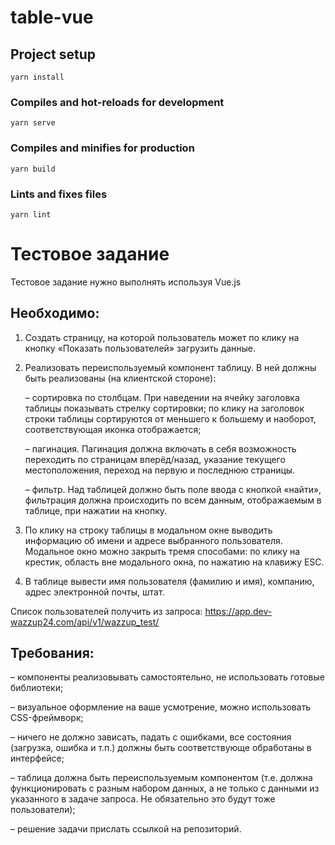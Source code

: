 # table-vue
## Project setup
```
yarn install
```

### Compiles and hot-reloads for development
```
yarn serve
```

### Compiles and minifies for production
```
yarn build
```

### Lints and fixes files
```
yarn lint
```
# Тестовое задание

Тестовое задание нужно выполнять используя Vue.js

## Необходимо:

1. Создать страницу, на которой пользователь может по клику на кнопку «Показать пользователей» загрузить данные.

2. Реализовать переиспользуемый компонент таблицу. В ней должны быть реализованы (на клиентской стороне):

   – сортировка по столбцам. При наведении на ячейку заголовка таблицы показывать стрелку сортировки; по клику на заголовок строки таблицы сортируются от меньшего к большему и наоборот, соответствующая иконка отображается;

   – пагинация. Пагинация должна включать в себя возможность переходить по страницам вперёд/назад, указание текущего местоположения, переход на первую и последнюю страницы.

   – фильтр. Над таблицей должно быть поле ввода с кнопкой «найти», фильтрация должна происходить по всем данным, отображаемым в таблице, при нажатии на кнопку.

3. По клику на строку таблицы в модальном окне выводить информацию об имени и адресе выбранного пользователя. Модальное окно можно закрыть тремя способами: по клику на крестик, область вне модального окна, по нажатию на клавижу ESC.

4. В таблице вывести имя пользователя (фамилию и имя), компанию, адрес электронной почты, штат.

Список пользователей получить из запроса: https://app.dev-wazzup24.com/api/v1/wazzup_test/

## Требования:

– компоненты реализовывать самостоятельно, не использовать готовые библиотеки;

– визуальное оформление на ваше усмотрение, можно использовать CSS-фреймворк;

– ничего не должно зависать, падать с ошибками, все состояния (загрузка, ошибка и т.п.) должны быть соответствующе обработаны в интерфейсе;

– таблица должна быть переиспользуемым компонентом (т.е. должна функционировать с разным набором данных, а не только с данными из указанного в задаче запроса. Не обязательно это будут тоже пользователи);

– решение задачи прислать ссылкой на репозиторий.
